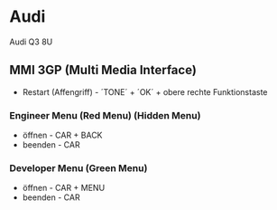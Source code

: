 # Audi

Audi Q3 8U

## MMI 3GP (Multi Media Interface)
- Restart (Affengriff) - ´TONE´ + ´OK´ + obere rechte Funktionstaste

### Engineer Menu (Red Menu) (Hidden Menu)
- öffnen - CAR + BACK
- beenden - CAR

### Developer Menu (Green Menu)
- öffnen - CAR + MENU
- beenden - CAR

